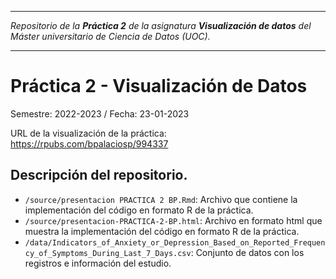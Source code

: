 ﻿***

_Repositorio de la **Práctica 2** de la asignatura **Visualización de datos** del Máster universitario de Ciencia de Datos (UOC)._

***

# Práctica 2 - Visualización de Datos

Semestre: 2022-2023 / Fecha: 23-01-2023

URL de la visualización de la práctica: https://rpubs.com/bpalaciosp/994337

## Descripción del repositorio. 

* `/source/presentacion PRACTICA 2 BP.Rmd`: Archivo que contiene la implementación del código en formato R de la práctica.
* `/source/presentacion-PRACTICA-2-BP.html`: Archivo en formato html que muestra la implementación del código en formato R de la práctica.
* `/data/Indicators_of_Anxiety_or_Depression_Based_on_Reported_Frequency_of_Symptoms_During_Last_7_Days.csv`: Conjunto de datos con los registros e información del estudio.

